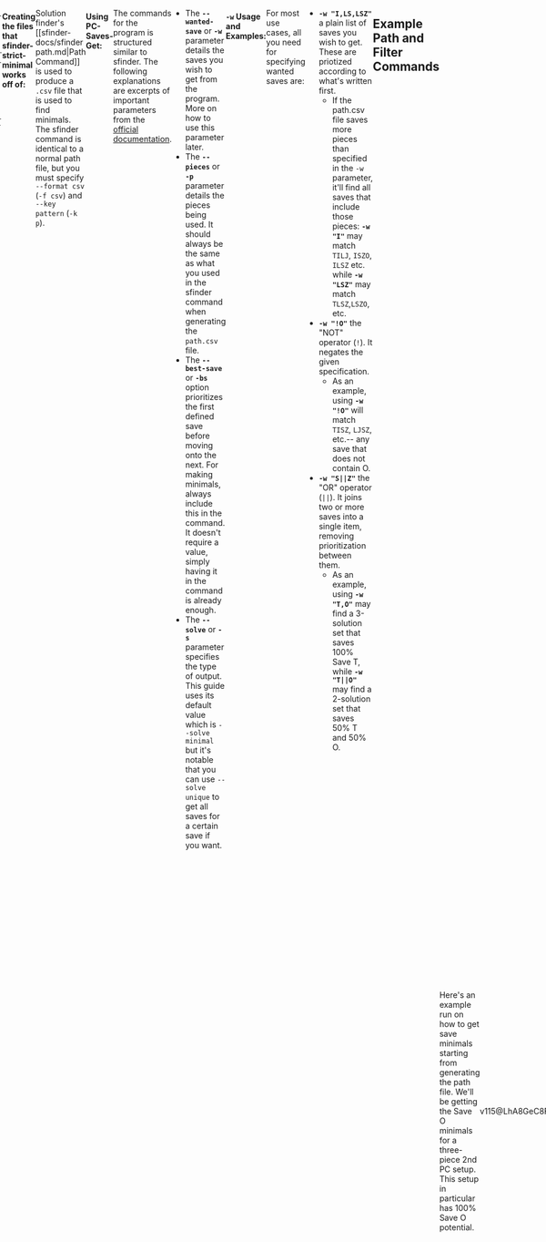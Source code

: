 ```yaml
---
title: Save Minimals
tags:
- Solution Finder
---
```

<meta name="description" content="Description, installation, and usage of a program to find the smallest covering set for different saves for a setup with Marfung37's PC-Saves-Get program." />
<style>
header{max-width: 700px; left: 50%; transform: translateX(-50%); padding: 0 2em;}
body{display: flex; justify-content: center;}
.singlePage{width: -webkit-fill-available; max-width: 700px;}
.minimal-graphic{
    display: flex;
    align-items: center;
    justify-content: center;
}
.arrow{font-size: 1.5em; margin: 0.5em;}
@media all and (max-width: 600px){
    .minimal-graphic{flex-direction: column;}
    .arrow{transform: rotate(90deg);}
}
</style>

## Save Minimals
Save minimals are strict minimals, but **saved pieces are prioritized**. That means the program would rather settle for a 3-solution set that has 100% Save <span class="mino">T</span> over a 2-solution set that has 100% Save <span class="mino">O</span> (if you tell it to do so).

The program currently being used can prioritize multiple saves. If you ask for save <span class="mino">T</span> then <span class="mino">O</span> minimals, the solution set will maximize save <span class="mino">T</span> before finding solutions with the next specified save, and so on.
<div class="minimal-graphic">
<table style="width: auto;">
    <tr><th colspan=6>Solution Covers</th></tr>
    <tr style="height: 25px">
        <td style="padding: 0 1ch;">Solution A (Saves <span class="mino">O</span>)</td>
        <td style="width: 25px; padding: 0; background: var(--callout-note)"></td>
        <td style="width: 25px; padding: 0; background: var(--callout-note)"></td>
        <td style="width: 25px; padding: 0; background: var(--callout-note)"></td>
        <td style="width: 25px; padding: 0;"></td>
        <td style="width: 25px; padding: 0;"></td>
    </tr>
    <tr style="height: 25px">
        <td style="padding: 0 1ch;">Solution B (Saves <span class="mino">T</span>)</td>
        <td style="width: 25px; padding: 0; background: var(--callout-note)"></td>
        <td style="width: 25px; padding: 0;"></td>
        <td style="width: 25px; padding: 0; background: var(--callout-note)"></td>
        <td style="width: 25px; padding: 0;"></td>
        <td style="width: 25px; padding: 0;"></td>
    </tr>
    <tr style="height: 25px">
        <td style="padding: 0 1ch;">Solution C (Saves <span class="mino">T</span>)</td>
        <td style="width: 25px; padding: 0;"></td>
        <td style="width: 25px; padding: 0; background: var(--callout-note)"></td>
        <td style="width: 25px; padding: 0; background: var(--callout-note)"></td>
        <td style="width: 25px; padding: 0;"></td>
        <td style="width: 25px; padding: 0;"></td>
    </tr>
    <tr style="height: 25px">
        <td style="padding: 0 1ch;">Solution D (Saves <span class="mino">O</span>)</td>
        <td style="width: 25px; padding: 0;"></td>
        <td style="width: 25px; padding: 0;"></td>
        <td style="width: 25px; padding: 0;"></td>
        <td style="width: 25px; padding: 0; background: var(--callout-note)"></td>
        <td style="width: 25px; padding: 0; background: var(--callout-note)"></td>
    </tr>
    <tr style="height: 25px">
        <td style="padding: 0 1ch;">Solution E (Saves <span class="mino">T</span>)</td>
        <td style="width: 25px; padding: 0;"></td>
        <td style="width: 25px; padding: 0;"></td>
        <td style="width: 25px; padding: 0;"></td>
        <td style="width: 25px; padding: 0; background: var(--callout-note)"></td>
        <td style="width: 25px; padding: 0; background: var(--callout-note)"></td>
    </tr>
</table>
<div><p class="arrow">></p></div>
<table style="width: auto;">
    <tr><th colspan=6>Saves</th></tr>
    <tr style="height: 25px">
        <td style="width: 25px; padding: 0; background: var(--callout-bug)"></td>
        <td style="width: 25px; padding: 0; background: var(--callout-bug)"></td>
        <td style="width: 25px; padding: 0; background: var(--callout-bug)"></td>
        <td style="width: 25px; padding: 0;"></td>
        <td style="width: 25px; padding: 0;"></td>
    </tr>
    <tr style="height: 25px">
        <td style="width: 25px; padding: 0; background: var(--callout-done)"></td>
        <td style="width: 25px; padding: 0;"></td>
        <td style="width: 25px; padding: 0; background: var(--callout-done)"></td>
        <td style="width: 25px; padding: 0;"></td>
        <td style="width: 25px; padding: 0;"></td>
    </tr>
    <tr style="height: 25px">
        <td style="width: 25px; padding: 0;"></td>
        <td style="width: 25px; padding: 0; background: var(--callout-done)"></td>
        <td style="width: 25px; padding: 0; background: var(--callout-done)"></td>
        <td style="width: 25px; padding: 0;"></td>
        <td style="width: 25px; padding: 0;"></td>
    </tr>
    <tr style="height: 25px">
        <td style="width: 25px; padding: 0;"></td>
        <td style="width: 25px; padding: 0;"></td>
        <td style="width: 25px; padding: 0;"></td>
        <td style="width: 25px; padding: 0; background: var(--callout-bug)"></td>
        <td style="width: 25px; padding: 0; background: var(--callout-bug)"></td>
    </tr>
    <tr style="height: 25px">
        <td style="width: 25px; padding: 0;"></td>
        <td style="width: 25px; padding: 0;"></td>
        <td style="width: 25px; padding: 0;"></td>
        <td style="width: 25px; padding: 0; background: var(--callout-done)"></td>
        <td style="width: 25px; padding: 0; background: var(--callout-done)"></td>
    </tr>
</table>
</div>

___
## Finding Save Minimals
Save minimals are currently being found using [Marfung37](https://github.com/Marfung37/)'s [PC-Saves-Get](https://github.com/Marfung37/PC-Saves-Get) program. It requires Python3 and NodeJS and will work off of sfinder's [[sfinder-docs/sfinder path.md|Path Command]] the same way [[sfinder-docs/strict minimals|strict minimals]] do.

#### Downloading Python3:
Go to the [Python3 download page](https://www.python.org/downloads/). It should be a straight-forward installation.
- When installing, **make sure that the option to `Add python.exe to PATH` is enabled** during installation.

#### Downloading NodeJS:
Go to the [NodeJS download page](https://nodejs.org/en/download/). It should be a straight-forward installation.
- When installing, make sure that **`NodeJS` and `npm` are added to PATH**. This appears in the **Custom Setup** step of installation.

#### Installing dependencies:
In a terminal, enter the following separately
- `pip install argparse` for parsing input parameters.
- `npm install tetris-fumen` for working with fumens.
- `npm install -g sfinder-strict-minimal` for generating minimals.

#### Creating the files that sfinder-strict-minimal works off of:
Solution finder's [[sfinder-docs/sfinder path.md|Path Command]] is used to produce a `.csv` file that is used to find minimals. The sfinder command is identical to a normal path file, but you must specify `--format csv` (`-f csv`) and `--key pattern` (`-k p`).

#### Using PC-Saves-Get:
The commands for the program is structured similar to sfinder. The following explanations are excerpts of important parameters from the [official documentation](https://github.com/Marfung37/PC-Saves-Get/blob/main/README.md).
```{title="Example sfinder-saves.py Command"}
py sfinder-saves.py filter -w [Wanted Saves] -p [Pieces Used]
```
- The **`--wanted-save`** or **`-w`** parameter details the saves you wish to get from the program. More on how to use this parameter later.
- The **`--pieces`** or **`-p`** parameter details the pieces being used. It should always be the same as what you used in the sfinder command when generating the `path.csv` file.
- The **`--best-save`** or **`-bs`** option prioritizes the first defined save before moving onto the next. For making minimals, always include this in the command. It doesn't require a value, simply having it in the command is already enough.
- The **`--solve`** or **`-s`** parameter specifies the type of output. This guide uses its default value which is `--solve minimal` but it's notable that you can use `--solve unique` to get all saves for a certain save if you want.

#### **`-w`** Usage and Examples:
For most use cases, all you need for specifying wanted saves are:
- **`-w "I,LS,LSZ"`** a plain list of saves you wish to get. These are priotized according to what's written first.
    - If the path.csv file saves more pieces than specified in the `-w` parameter, it'll find all saves that include those pieces: **`-w "I"`** may match `TILJ`, `ISZO`, `ILSZ` etc. while **`-w "LSZ"`** may match `TLSZ`,`LSZO`, etc.
- **`-w "!O"`** the "NOT" operator (`!`). It negates the given specification.
    - As an example, using **`-w "!O"`** will match `TISZ`, `LJSZ`, etc.-- any save that does not contain <span class="mino">O</span>.
- **`-w "S||Z"`** the "OR" operator (`||`). It joins two or more saves into a single item, removing prioritization between them.
    - As an example, using **`-w "T,O"`** may find a 3-solution set that saves 100% Save <span class="mino">T</span>, while **`-w "T||O"`** may find a 2-solution set that saves 50% <span class="mino">T</span> and 50% <span class="mino">O</span>.
___
## Example Path and Filter Commands
<div class="minimal-graphic" style="display: flex; align-items: center;">
<p>Here's an example run on how to get save minimals starting from generating the path file. We'll be getting the Save <span class="mino">O</span> minimals for a three-piece 2nd PC setup. This setup in particular has 100% Save <span class="mino">O</span> potential.</p>
<div style="flex-shrink: 0"><figfumen clipboard="false">v115@LhA8GeC8FeD8AeD8JeAgH</fumen></div>
</div>

Don't forget `-f csv` and `-k p`. Take note of the `-p` parameter as this will be also used in the filter command. This should create a file in the `/output/` folder named `path.csv`.
```{title="Example Path Command"}
Input:
java -jar sfinder.jar path -t v115@LhA8GeC8FeD8AeD8JeAgH -p T,*! -f csv -k p

Output:
...
perfect clear percent
  -> success = 100.00% (5040/5040)
```

From this you can already find minimals. Don't forget `-bs` and to re-use the `-p` parameter that was used in the path command.
```{title="Example Filter Command"}
py sfinder-saves.py filter -w 'O' -p T,*! -bs
```

The resulting minimals should be the following:
<div style="text-align: center">
<br>
<figfumen clipboard="false" size=15>v115@9gywR4whBthlxwR4A8whg0BtglxwC8whi0glwwD8wh?D8JeAgWaAWBwKB3ngHBFbcRASUzABWIaHBQecRAylAAA</figfumen>
<figfumen clipboard="false" size=15>v115@9gilR4whzwglAtR4A8whg0ywBtC8whi0wwAtD8whD8?JeAgWaAV+f2A1ngHBFbcRASEROBSOaHBQecRAylAAA</figfumen>
<br>
<figfumen clipboard="false" size=15>v115@9gilR4whwwi0glAtR4A8whywg0BtC8whzwAtD8whD8?JeAgWaA0FIOByngHBFbcRASEhHBQRaHBQecRAylAAA</figfumen>
<figfumen clipboard="false" size=15>v115@9gywR4whgli0xwR4A8whglBtg0xwC8whhlBtwwD8wh?D8JeAgWaAUBwKB3ngHBFbcRASExABVLaHBQecRAylAAA</figfumen>
</div>

The setup also has a 42.46% chance for saving <span class="mino">T</span>, so here's a second example filter command:
```{title="Example Filter Command"}
py sfinder-saves.py filter -w 'T,O' -p T,*! -bs
```

The resulting minimals should be the following. If you double-check with cover, this set ,does max out the setup's potential 42.46% save <span class="mino">T</span> before filling in the rest of the missing cover with save <span class="mino">O</span>.
<br>
<div style="text-align: center">
<figfumen clipboard="false" size=15>v115@9gBtywwhh0R4wwBtwwA8whg0R4glxwC8whg0ilwwD8?whD8JeAgWaA0CwKB2ngHBFbcRASEJEBQLaHBQecRAylAAA</figfumen>
<figfumen clipboard="false" size=15>v115@9gywR4whBthlxwR4A8whg0BtglxwC8whi0glwwD8wh?D8JeAgWaA08HOB1ngHBFbcRASEZ9AwPaHBQecRAylAAA</figfumen>
<figfumen clipboard="false" size=15>v115@9gywR4whgli0xwR4A8whglBtg0xwC8whhlBtwwD8wh?D8JeAgWaAT4f2A4ngHBFbcRAS0eHBRRaHBQecRAylAAA</figfumen>
<figfumen clipboard="false" size=15>v115@9gwhh0R4Btilwhg0R4A8wwBtRpwhg0C8xwglRpwhD8?wwD8JeAgWaASEYHB3ngHBFbcRAS0GEBUIaHBQecRAylAAA</figfumen>
<figfumen clipboard="false" size=15>v115@9gilR4whi0wwglAtR4A8whRpxwBtC8whRpg0wwAtD8?whD8JeAgWZAxFg2A1ngHBFbcRAS0ILBwmv2AUo78AZAAAA</figfumen>
<figfumen clipboard="false" size=15>v115@9gilR4i0RpglAtR4A8wwzhBtC8xwg0RpAtD8wwD8Je?AgWYAZlf9AFrnRASo78AYe22AvfEEBwnAVB</figfumen>
<figfumen clipboard="false" size=15>v115@9gilR4wwzhglAtR4A8i0RpBtC8xwg0RpAtD8wwD8Je?AgWYASFrRBFrnRASo78A45o2AvfEEBwnAVB</figfumen>
</div>
<hr>
<div class="credits">
	<div class="stat">
		<h4>Credits</h4>
		<ul>
			<li><strong>Writer</strong>: Hsterts</li>
			<li><strong>Consultation</strong>: Marfung37, smdbs, torchlight</li>
		</ul>
		<h4>References</h4>
		<ul>
			<li>
                <strong>Save Minimals</strong>: <a href="https://github.com/marfung27/">Marfung37</a><br>
                <ul><li><a href="https://github.com/marfung37/PC-Saves-Get/">PC-Saves-Get</a></li></ul>
            </li>
		</ul>
	</div>
</div>